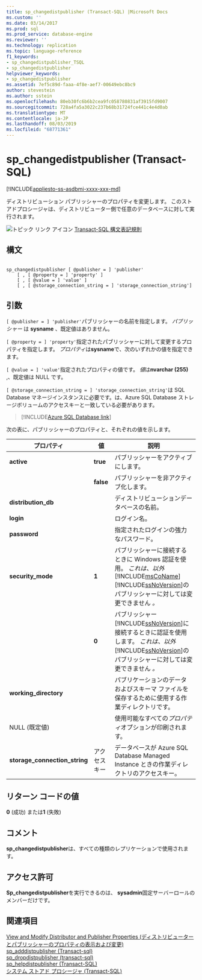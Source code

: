```yaml
---
title: sp_changedistpublisher (Transact-SQL) |Microsoft Docs
ms.custom: ''
ms.date: 03/14/2017
ms.prod: sql
ms.prod_service: database-engine
ms.reviewer: ''
ms.technology: replication
ms.topic: language-reference
f1_keywords:
- sp_changedistpublisher_TSQL
- sp_changedistpublisher
helpviewer_keywords:
- sp_changedistpublisher
ms.assetid: 7ef5c89d-faaa-4f8e-aef7-00649ebc8bc9
author: stevestein
ms.author: sstein
ms.openlocfilehash: 80eb30fc6b6b2cea9fc058780831af3915fd9007
ms.sourcegitcommit: 728a4fa5a3022c237b68b31724fce441c4e4d0ab
ms.translationtype: MT
ms.contentlocale: ja-JP
ms.lasthandoff: 08/03/2019
ms.locfileid: "68771361"
---
```

# <a name="sp_changedistpublisher-transact-sql"></a>sp_changedistpublisher (Transact-SQL)
[!INCLUDE[appliesto-ss-asdbmi-xxxx-xxx-md](../../includes/appliesto-ss-asdbmi-xxxx-xxx-md.md)]

  ディストリビューション パブリッシャーのプロパティを変更します。 このストアドプロシージャは、ディストリビューター側で任意のデータベースに対して実行されます。  
  
 ![トピック リンク アイコン](../../database-engine/configure-windows/media/topic-link.gif "トピック リンク アイコン") [Transact-SQL 構文表記規則](../../t-sql/language-elements/transact-sql-syntax-conventions-transact-sql.md)  
  
## <a name="syntax"></a>構文  
  
```  
  
sp_changedistpublisher [ @publisher = ] 'publisher'  
    [ , [ @property = ] 'property' ]  
    [ , [ @value = ] 'value' ]  
    [ , [ @storage_connection_string = ] 'storage_connection_string']
```  
  
## <a name="arguments"></a>引数  
`[ @publisher = ] 'publisher'`パブリッシャーの名前を指定します。 *パブリッシャー* は **sysname** 、既定値はありません。  
  
`[ @property = ] 'property'`指定されたパブリッシャーに対して変更するプロパティを指定します。 *プロパティ*は**sysname**で、次のいずれかの値を指定できます。  
  
`[ @value = ] 'value'`指定されたプロパティの値です。 *値*は**nvarchar (255)** ,、既定値は NULL です。  
  
`[ @storage_connection_string = ] 'storage_connection_string'`は SQL Database マネージインスタンスに必要です。は、Azure SQL Database ストレージボリュームのアクセスキーと一致している必要があります。 


 > [!INCLUDE[Azure SQL Database link](../../includes/azure-sql-db-repl-for-more-information.md)]
 
 次の表に、パブリッシャーのプロパティと、それぞれの値を示します。  
  
|プロパティ|値|説明|  
|--------------|------------|-----------------|  
|**active**|**true**|パブリッシャーをアクティブにします。|  
||**false**|パブリッシャーを非アクティブ化します。|  
|**distribution_db**||ディストリビューションデータベースの名前。|  
|**login**||ログイン名。|  
|**password**||指定されたログインの強力なパスワード。|  
|**security_mode**|**1**|パブリッシャーに接続するときに Windows 認証を使用。 *これは、以外*[!INCLUDE[msCoName](../../includes/msconame-md.md)] [!INCLUDE[ssNoVersion](../../includes/ssnoversion-md.md)]のパブリッシャーに対しては変更できません *。*|  
||**0**|パブリッシャー [!INCLUDE[ssNoVersion](../../includes/ssnoversion-md.md)]に接続するときに認証を使用します。 *これは、以外*[!INCLUDE[ssNoVersion](../../includes/ssnoversion-md.md)]のパブリッシャーに対しては変更できません *。*|  
|**working_directory**||パブリケーションのデータおよびスキーマ ファイルを保存するために使用する作業ディレクトリです。|  
|NULL (既定値)||使用可能なすべての*プロパティ*オプションが印刷されます。| 
|**storage_connection_string**| アクセスキー | データベースが Azure SQL Database Managed Instance ときの作業ディレクトリのアクセスキー。 
  
## <a name="return-code-values"></a>リターン コードの値  
 **0** (成功) または**1** (失敗)  
  
## <a name="remarks"></a>コメント  
 **sp_changedistpublisher**は、すべての種類のレプリケーションで使用されます。  
  
## <a name="permissions"></a>アクセス許可  
 **Sp_changedistpublisher**を実行できるのは、 **sysadmin**固定サーバーロールのメンバーだけです。  
  
## <a name="see-also"></a>関連項目  
 [View and Modify Distributor and Publisher Properties (ディストリビューターとパブリッシャーのプロパティの表示および変更)](../../relational-databases/replication/view-and-modify-distributor-and-publisher-properties.md)   
 [sp_adddistpublisher &#40;Transact-sql&#41;](../../relational-databases/system-stored-procedures/sp-adddistpublisher-transact-sql.md)   
 [sp_dropdistpublisher &#40;transact-sql&#41;](../../relational-databases/system-stored-procedures/sp-dropdistpublisher-transact-sql.md)   
 [sp_helpdistpublisher &#40;Transact-SQL&#41;](../../relational-databases/system-stored-procedures/sp-helpdistpublisher-transact-sql.md)   
 [システム ストアド プロシージャ &#40;Transact-SQL&#41;](../../relational-databases/system-stored-procedures/system-stored-procedures-transact-sql.md)  
  
  

